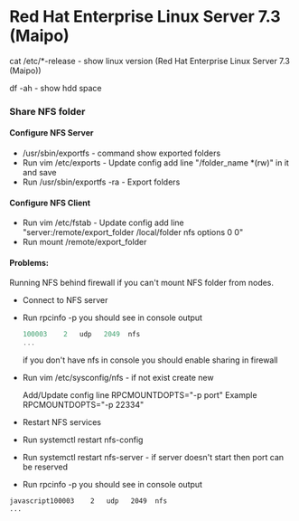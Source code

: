 # Red Hat Enterprise Linux Server 7.3 (Maipo)

cat /etc/*-release - show linux version (Red Hat Enterprise Linux Server 7.3 (Maipo))

df -ah - show hdd space

### Share NFS folder
#### Configure NFS Server
* /usr/sbin/exportfs - command show exported folders
* Run vim /etc/exports - Update config add line "/folder_name *(rw)" in it and save
* Run /usr/sbin/exportfs -ra - Export folders

#### Configure NFS Client
* Run vim /etc/fstab - Update config add line "server:/remote/export_folder /local/folder nfs options 0 0" 
* Run mount /remote/export_folder

#### Problems: 
Running NFS behind firewall if you can't mount NFS folder from nodes.  

* Connect to NFS server
* Run rpcinfo -p you should see in console output
  ```javascript
  100003    2   udp   2049  nfs
  ...
  ```

  if you don't have  nfs in console you should enable sharing in firewall


* Run vim /etc/sysconfig/nfs - if not exist create new

  Add/Update config line RPCMOUNTDOPTS="-p port" 
  Example RPCMOUNTDOPTS="-p 22334"

* Restart NFS services 
* Run systemctl restart nfs-config
* Run systemctl restart nfs-server - if server doesn't start then port can be reserved

* Run rpcinfo -p you should see in console output
 ```
 javascript100003    2   udp   2049  nfs
 ...
 ```
 